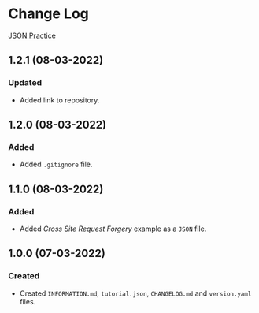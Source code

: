 # Change Log

[JSON Practice](https://github.com/mhrezk/JSON-Practice)

## 1.2.1 (08-03-2022)

### Updated

* Added link to repository.

## 1.2.0 (08-03-2022)

### Added

* Added `.gitignore` file.

## 1.1.0 (08-03-2022)

### Added

* Added _Cross Site Request Forgery_ example as a `JSON` file.

## 1.0.0 (07-03-2022)

### Created

* Created `INFORMATION.md`, `tutorial.json`, `CHANGELOG.md` and `version.yaml` files.
